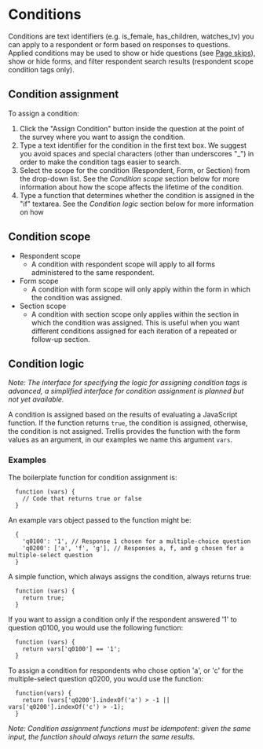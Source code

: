 # Conditions

Conditions are text identifiers (e.g. is_female, has_children, watches_tv) you can apply to a respondent or form based
on responses to questions. Applied conditions may be used to show or hide questions (see [Page skips](Pages.md)), show 
or hide forms, and filter respondent search results (respondent scope condition tags only).

## Condition assignment

To assign a condition: 
  1. Click the "Assign Condition" button inside the question at the point of the survey where you want to assign the 
     condition.
  2. Type a text identifier for the condition in the first text box. We suggest you avoid spaces and special characters
     (other than underscores "_") in order to make the condition tags easier to search.
  3. Select the scope for the condition (Respondent, Form, or Section) from the drop-down list. See the *Condition 
     scope* section below for more information about how the scope affects the lifetime of the condition.
  4. Type a function that determines whether the condition is assigned in the "if" textarea. See the *Condition logic*
     section below for more information on how 


## Condition scope

- Respondent scope
  * A condition with respondent scope will apply to all forms administered to the same respondent.
- Form scope
  * A condition with form scope will only apply within the form in which the condition was assigned.
- Section scope
  * A condition with section scope only applies within the section in which the condition was assigned. This is useful
    when you want different conditions assigned for each iteration of a repeated or follow-up section.

## Condition logic

*Note: The interface for specifying the logic for assigning condition tags is advanced, a simplified interface for 
condition assignment is planned but not yet available.*

A condition is assigned based on the results of evaluating a JavaScript function. If the function returns `true`, the 
condition is assigned, otherwise, the condition is not assigned. Trellis provides the function with the form values as 
an argument, in our examples we name this argument `vars`. 

### Examples

The boilerplate function for condition assignment is:

```
  function (vars) {
    // Code that returns true or false
  }
```

An example vars object passed to the function might be:

```
  {
    'q0100': '1', // Response 1 chosen for a multiple-choice question
    'q0200': ['a', 'f', 'g'], // Responses a, f, and g chosen for a multiple-select question 
  }

```

A simple function, which always assigns the condition, always returns true:

```
  function (vars) {
    return true; 
  }
```

If you want to assign a condition only if the respondent answered '1' to question q0100, you would use the following
function: 

```
  function (vars) {
    return vars['q0100'] == '1'; 
  }
```

To assign a condition for respondents who chose option 'a', or 'c' for the multiple-select question q0200, you 
would use the function:

```
  function(vars) { 
    return (vars['q0200'].indexOf('a') > -1 || vars['q0200'].indexOf('c') > -1);
  }
```

*Note: Condition assignment functions must be idempotent: given the same input, the function should always return the 
same results.*

